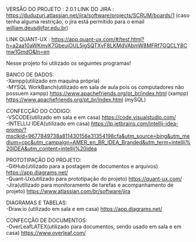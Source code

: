 VERSÂO DO PROJETO : 2.0.1
LINK DO JIRA : https://duduzuri.atlassian.net/jira/software/projects/SCRUM/boards/1
(caso tenha alguma restrição, o jira está permitido para o email william.deus@ifpr.edu.br)

LINK QUANT-UX : https://app.quant-ux.com/#/test.html?h=a2aa10aWKmyK7GbeujOUL5jgSQTXyF8LKMdVAbmW8MFRf7GQCLY8Cmw1GmdO&ln=en

Nesse projeto foi utilizado os seguintes programas!

BANCO DE DADOS:
<br>-Xampp(utilizado em maquina própria)
<br>-MYSQL WorkBanch(utilizado em sala de aula pois os computadores não possuem xampp)
https://www.apachefriends.org/pt_br/index.html (xampp)
https://www.apachefriends.org/pt_br/index.html (mySQL)

CONFECÇÂO DO CÓDIGO:
<br>-VSCODE(utilizado em sala e em casa)
https://code.visualstudio.com/
<br>-INTELLIJ IDEA(utilizado em casa)
https://lp.jetbrains.com/intellij-idea-promo/?msclkid=9677849738a811430156e31354198cfa&utm_source=bing&utm_medium=cpc&utm_campaign=AMER_en_BR_IDEA_Branded&utm_term=intellij%20IDEA&utm_content=intellij%20idea
  
PROTOTIPAÇÃO DO PROJETO:
<br>-GitHub(utilizado para a postagem de documentos e arquivos)
https://app.diagrams.net/
<br>-Quant-Ux(utilizado para prototipação do projeto)
https://quant-ux.com/
<br>-Jira(utilizado para monitoramento de tarefas e acompanhamento de projeto)
https://www.atlassian.com/br/software/jira

DIAGRAMAS E TABELAS:
<br>-Draw.io (utilizado em sala e em casa)
https://app.diagrams.net/

CONFECÇÂO DE DOCUMENTOS:
<br>-OverLeafLATEX(utilizado para documentos, sendo usado em sala e em casa)
https://www.overleaf.com/
